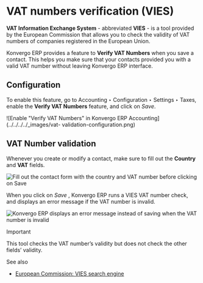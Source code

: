 # VAT numbers verification (VIES)

**VAT Information Exchange System** \- abbreviated **VIES** \- is a tool
provided by the European Commission that allows you to check the validity of
VAT numbers of companies registered in the European Union.

Konvergo ERP provides a feature to **Verify VAT Numbers** when you save a contact.
This helps you make sure that your contacts provided you with a valid VAT
number without leaving Konvergo ERP interface.

## Configuration

To enable this feature, go to Accounting ‣ Configuration ‣ Settings ‣ Taxes,
enable the **Verify VAT Numbers** feature, and click on _Save_.

![Enable "Verify VAT Numbers" in Konvergo ERP Accounting](../../../../_images/vat-
validation-configuration.png)

## VAT Number validation

Whenever you create or modify a contact, make sure to fill out the **Country**
and **VAT** fields.

![Fill out the contact form with the country and VAT number before clicking on
*Save*](../../../../_images/vat-validation-contact-form.png)

When you click on _Save_ , Konvergo ERP runs a VIES VAT number check, and displays an
error message if the VAT number is invalid.

![Konvergo ERP displays an error message instead of saving when the VAT number is
invalid](../../../../_images/vat-validation-error.png) <div class="alert alert-warning">
<p class="alert-title">
Important</p><p>This tool checks the VAT number’s validity but does not check the other fields’ validity.</p>
</div>
<div class="alert alert-secondary">
<p class="alert-title">
See also</p><ul>
<li><p><a href="https://ec.europa.eu/taxation_customs/vies/vatRequest">European Commission: VIES search engine</a></p></li>
</ul>
</div>

